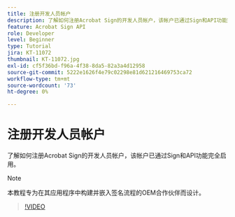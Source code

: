 ```yaml
---
title: 注册开发人员帐户
description: 了解如何注册Acrobat Sign的开发人员帐户，该帐户已通过Sign和API功能完全启用
feature: Acrobat Sign API
role: Developer
level: Beginner
type: Tutorial
jira: KT-11072
thumbnail: KT-11072.jpg
exl-id: cf5f36bd-f96a-4f38-8da5-82a3a4d12958
source-git-commit: 5222e1626f4e79c02298e81d621216469753ca72
workflow-type: tm+mt
source-wordcount: '73'
ht-degree: 0%

---
```


# 注册开发人员帐户

了解如何注册Acrobat Sign的开发人员帐户，该帐户已通过Sign和API功能完全启用。

>[!NOTE]
>
>本教程专为在其应用程序中构建并嵌入签名流程的OEM合作伙伴而设计。

>[!VIDEO](https://video.tv.adobe.com/v/3445928?hidetitle=true&captions=chi_hans)
